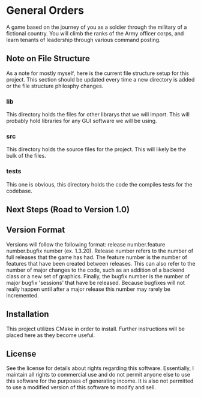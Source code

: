 # General Orders
A game based on the journey of you as a soldier through the military of a fictional country. You will climb the ranks of the Army officer corps, and learn tenants of leadership through various command posting.
## Note on File Structure
As a note for mostly myself, here is the current file structure setup for this project. This section should be updated every time a new directory is added or the file structure philosphy changes.
### lib
This directory holds the files for other librarys that we will import. This will probably hold libraries for any GUI software we will be using.
### src
This directory holds the source files for the project. This will likely be the bulk of the files.
### tests
This one is obvious, this directory holds the code the compiles tests for the codebase.
## Next Steps (Road to Version 1.0)
## Version Format
Versions will follow the following format: release number.feature number.bugfix number (ex. 1.3.20). Release number refers to the number of full releases that the game has had. The feature number is the number of features that have been created between releases. This can also refer to the number of major changes to the code, such as an addition of a backend class or a new set of graphics. Finally, the bugfix number is the number of major bugfix 'sessions' that have be released. Because bugfixes will not really happen until after a major release this number may rarely be incremented.
## Installation
This project utilizes CMake in order to install. Further instructions will be placed here as they become useful.
## License
See the license for details about rights regarding this software. Essentially, I maintain all rights to commercial use and do not permit anyone else to use this software for the purposes of generating income. It is also not permitted to use a modified version of this software to modify and sell.
